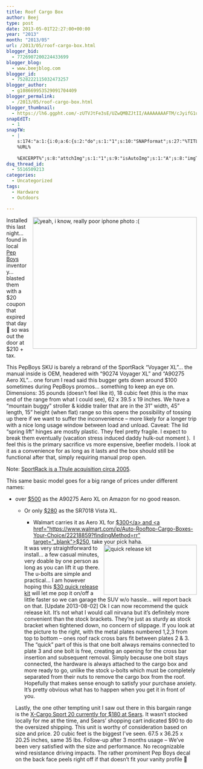 ```yaml
---
title: Roof Cargo Box
author: Beej
type: post
date: 2013-05-01T22:27:00+00:00
year: "2013"
month: "2013/05"
url: /2013/05/roof-cargo-box.html
blogger_bid:
  - 7726907200224433699
blogger_blog:
  - www.beejblog.com
blogger_id:
  - 7528222115032473257
blogger_author:
  - g108669953529091704409
blogger_permalink:
  - /2013/05/roof-cargo-box.html
blogger_thumbnail:
  - https://lh6.ggpht.com/-zUTVJtFe3sE/UZwQMBZJtII/AAAAAAAAFTM/cJyifG1u-Fo/image%25255B26%25255D.png?imgmax=800
snapEdIT:
  - 1
snapTW:
  - |
    s:174:"a:1:{i:0;a:6:{s:2:"do";s:1:"1";s:10:"SNAPformat";s:27:"%TITLE%
    %URL%
    
    %EXCERPT%";s:8:"attchImg";s:1:"1";s:9:"isAutoImg";s:1:"A";s:8:"imgToUse";s:0:"";s:4:"doTW";s:1:"1";}}";
dsq_thread_id:
  - 5516509213
categories:
  - Uncategorized
tags:
  - Hardware
  - Outdoors

---
```

<a title="yeah, i know, really poor iphone photo :(" href="https://www.pepboys.com/product/details/9511536/00528/" target="_blank"><img title="yeah, i know, really poor iphone photo :(" style="border-left-width: 0px; border-right-width: 0px; background-image: none; border-bottom-width: 0px; float: right; padding-top: 0px; padding-left: 0px; margin: 0px 0px 0px 10px; display: inline; padding-right: 0px; border-top-width: 0px" border="0" alt="yeah, i know, really poor iphone photo :(" align="right" src="https://lh6.ggpht.com/-zUTVJtFe3sE/UZwQMBZJtII/AAAAAAAAFTM/cJyifG1u-Fo/image%25255B26%25255D.png?imgmax=800" width="434" height="348" /></a>Installed this last night... found in local <a href="https://www.pepboys.com/product/details/9511536/00528/" target="_blank">Pep Boys</a> inventory… blasted them with a $20 coupon that expired that day 🙂 so was out the door at $210 + tax.

This PepBoys SKU is barely a rebrand of the SportRack “Voyager XL”… the manual inside is OEM, headered with “90274 Voyager XL” and “A90275 Aero XL”… one forum I read said this bugger gets down around $100 sometimes during PepBoys promos… something to keep an eye on. Dimensions: 35 pounds (doesn’t feel like it), 18 cubic feet (this is the max end of the range from what I could see), 62 x 39.5 x 19 inches. We have a “mountain buggy” stroller & kiddie trailer that are in the 31” width, 45” length, 15” height (when flat) range so this opens the possibility of tossing up there if we want to suffer the inconvenience – more likely for a longer trip with a nice long usage window between load and unload. Caveat: The lid “spring lift” hinges are mostly plastic. They feel pretty fragile. I expect to break them eventually (vacation stress induced daddy hulk-out moment ).&nbsp; I feel this is the primary sacrifice vs more expensive, beefier models. I look at it as a convenience for as long as it lasts and the box should still be functional after that, simply requiring manual prop open. 

Note: <a href="https://www.thule.com/en-us/ca/about-thule/about-the-brand" target="_blank">SportRack is a Thule acquisition circa 2005</a>. 

This same basic model goes for a big range of prices under different names:

  * over <a href="https://www.amazon.com/gp/offer-listing/B000UULZO0/ref=dp_olp_new?ie=UTF8&condition=new" target="_blank">$500</a> as the A90275 Aero XL on Amazon for no good reason. 
      * Or only <a href="https://www.amazon.com/SportRack-SR7018-Vista-Opening-18-Cubic/dp/B00BCLL8C0/ref=dp_ob_title_sports" target="_blank">$280</a> as the SR7018 Vista XL. 
          * Walmart carries it as Aero XL for <a href="https://www.walmart.com/ip/SportRack-Aero-XL-Roof-Box-Model-A90275/15611297" target="_blank">$300</a> and <a href="https://www.walmart.com/ip/Auto-Rooftop-Cargo-Boxes-Your-Choice/22218859?findingMethod=rr" target="_blank">$250</a>, take your pick haha. </ul> 
        <a title="quick release kit" href="https://www.etrailer.com/Accessories-and-Parts/SportRack/SR04952.html?feed=npn&gclid=CP2cgsf-9bYCFeFxQgodZVUA2g" target="_blank"><img title="quick release kit" style="border-left-width: 0px; border-right-width: 0px; background-image: none; border-bottom-width: 0px; float: right; padding-top: 0px; padding-left: 0px; margin: 0px 0px 0px 10px; display: inline; padding-right: 0px; border-top-width: 0px" border="0" alt="quick release kit" align="right" src="https://lh4.ggpht.com/-GltWs7E7U1o/UZwQMkklYBI/AAAAAAAAFTQ/Qjq_0mjeZ-M/image%25255B27%25255D.png?imgmax=800" width="246" height="132" /></a>It was very straightforward to install… a few casual minutes, very doable by one person as long as you can lift it up there. The u-bolts are simple and practical… I am however hoping this <a href="https://www.etrailer.com/Accessories-and-Parts/SportRack/SR04952.html?feed=npn&gclid=CP2cgsf-9bYCFeFxQgodZVUA2g" target="_blank">$30 quick release kit</a> will let me pop it on/off a little faster so we can garage the SUV w/o hassle… will report back on that. [Update 2013-08-02] Ok I can now recommend the quick release kit. It’s not what I would call nirvana but it’s definitely more convenient than the stock brackets. They’re just as sturdy as stock bracket when tightened down, no concern of slippage. If you look at the picture to the right, with the metal plates numbered 1,2,3 from top to bottom – ones roof rack cross bars fit between plates 2 & 3. The “quick” part of this is that one bolt always remains connected to plate 3 and one bolt is free, creating an opening for the cross bar insertion and subsequent removal. Simply because one bolt stays connected, the hardware is always attached to the cargo box and more ready to go, unlike the stock u-bolts which must be completely separated from their nuts to remove the cargo box from the roof. Hopefully that makes sense enough to satisfy your purchase anxiety. It’s pretty obvious what has to happen when you get it in front of you.
        
        Lastly, the one other tempting unit I saw out there in this bargain range is the <a href="https://www.sears.com/x-cargo-sport-20-car-top-carrier/p-02872030000P?prdNo=1&blockNo=1&blockType=G1" target="_blank">X-Cargo Sport 20 currently for $180 at Sears</a>. It wasn’t stocked locally for me at the time, and Sears’ shopping cart indicated $90 to do the oversized shipping. This unit is worthy of consideration based on size and price. 20 cubic feet is the biggest I’ve seen. 67.5 x 36.25 x 20.25 inches, same 35 lbs. Follow-up after 3 months usage – We’ve been very satisfied with the size and performance. No recognizable wind resistance driving impacts. The rather prominent Pep Boys decal on the back face peels right off if that doesn’t fit your vanity profile 🙂